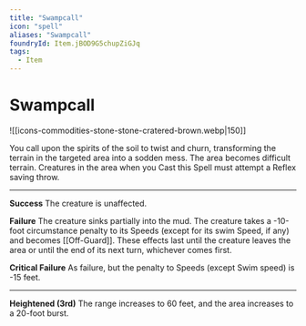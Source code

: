 ```yaml
---
title: "Swampcall"
icon: "spell"
aliases: "Swampcall"
foundryId: Item.jBOD9G5chupZiGJq
tags:
  - Item
---
```


# Swampcall
![[icons-commodities-stone-stone-cratered-brown.webp|150]]

You call upon the spirits of the soil to twist and churn, transforming the terrain in the targeted area into a sodden mess. The area becomes difficult terrain. Creatures in the area when you Cast this Spell must attempt a Reflex saving throw.

* * *

**Success** The creature is unaffected.

**Failure** The creature sinks partially into the mud. The creature takes a -10-foot circumstance penalty to its Speeds (except for its swim Speed, if any) and becomes [[Off-Guard]]. These effects last until the creature leaves the area or until the end of its next turn, whichever comes first.

**Critical Failure** As failure, but the penalty to Speeds (except Swim speed) is -15 feet.

* * *

**Heightened (3rd)** The range increases to 60 feet, and the area increases to a 20-foot burst.


